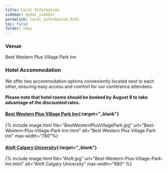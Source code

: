```yaml
---
title: Local Information
sidebar: mydoc_sidebar
permalink: local_information.html
toc: false
folder: news
---
```

### Venue
Best Western Plus Village Park Inn

<!-- ### Opening reception

### Social event --->

### Hotel Accommodation

We offer two accommodation options conveniently located next to each other, ensuring easy access and comfort for our conference attendees.
<br>  
<b>Please note that hotel rooms should be booked by August 8 to take advantage of the discounted rates.</b>

#### [Best Western Plus Village Park Inn](Best-Western-Plus-Village-Park-Inn.html){:target="_blank"}  
{% include image.html file="BestWesternPlusVillagePark.jpg" url="Best-Western-Plus-Village-Park-Inn.html" alt="Best Western Plus Village Park Inn" max-width="780"%} 
#### [Aloft Calgary University](Aloft-Calgary-University.html){:target="_blank"} 
 {% include image.html file="Aloft.jpg" url="Best-Western-Plus-Village-Park-Inn.html" alt="Aloft Calgary University" max-width="680" %}  




 